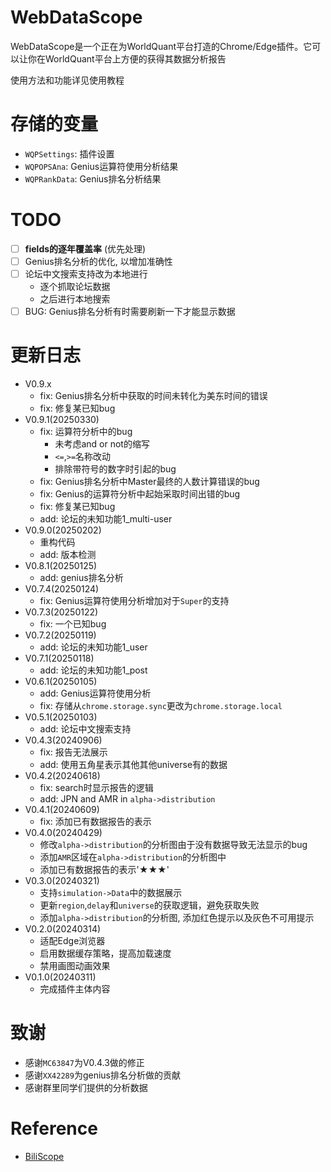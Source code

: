 # WebDataScope
WebDataScope是一个正在为WorldQuant平台打造的Chrome/Edge插件。它可以让你在WorldQuant平台上方便的获得其数据分析报告

使用方法和功能详见使用教程

# 存储的变量
- `WQPSettings`: 插件设置
- `WQPOPSAna`: Genius运算符使用分析结果
- `WQPRankData`: Genius排名分析结果

# TODO
- [ ] **fields的逐年覆盖率** (优先处理)
- [ ] Genius排名分析的优化, 以增加准确性
- [ ] 论坛中文搜索支持改为本地进行
  - 逐个抓取论坛数据
  - 之后进行本地搜索
- [ ] BUG: Genius排名分析有时需要刷新一下才能显示数据

# 更新日志
- V0.9.x
  - fix: Genius排名分析中获取的时间未转化为美东时间的错误
  - fix: 修复某已知bug
- V0.9.1(20250330)
  - fix: 运算符分析中的bug
    - 未考虑and or not的缩写
    - `<=`,`>=`名称改动
    - 排除带符号的数字时引起的bug
  - fix: Genius排名分析中Master最终的人数计算错误的bug
  - fix: Genius的运算符分析中起始采取时间出错的bug
  - fix: 修复某已知bug
  - add: 论坛的未知功能1_multi-user
- V0.9.0(20250202)
  - 重构代码
  - add: 版本检测
- V0.8.1(20250125)
  - add: genius排名分析
- V0.7.4(20250124)
  - fix: Genius运算符使用分析增加对于`Super`的支持
- V0.7.3(20250122)
  - fix: 一个已知bug
- V0.7.2(20250119)
  - add: 论坛的未知功能1_user
- V0.7.1(20250118)
  - add: 论坛的未知功能1_post
- V0.6.1(20250105)
  - add: Genius运算符使用分析
  - fix: 存储从`chrome.storage.sync`更改为`chrome.storage.local`
- V0.5.1(20250103)
  - add: 论坛中文搜索支持
- V0.4.3(20240906)
  - fix: 报告无法展示
  - add: 使用五角星表示其他其他universe有的数据
- V0.4.2(20240618)
  - fix: search时显示报告的逻辑
  - add: JPN and AMR in `alpha->distribution`
- V0.4.1(20240609)
  - fix: 添加已有数据报告的表示
- V0.4.0(20240429)
  - 修改`alpha->distribution`的分析图由于没有数据导致无法显示的bug 
  - 添加`AMR`区域在`alpha->distribution`的分析图中
  - 添加已有数据报告的表示'★★★'
- V0.3.0(20240321)
  - 支持`simulation->Data`中的数据展示
  - 更新`region`,`delay`和`universe`的获取逻辑，避免获取失败
  - 添加`alpha->distribution`的分析图, 添加红色提示以及灰色不可用提示
- V0.2.0(20240314)
  - 适配Edge浏览器
  - 启用数据缓存策略，提高加载速度
  - 禁用画图动画效果
- V0.1.0(20240311)
  - 完成插件主体内容


# 致谢
- 感谢`MC63847`为V0.4.3做的修正
- 感谢`XX42289`为genius排名分析做的贡献
- 感谢群里同学们提供的分析数据


# Reference
- [BiliScope](https://github.com/gaogaotiantian/biliscope)


